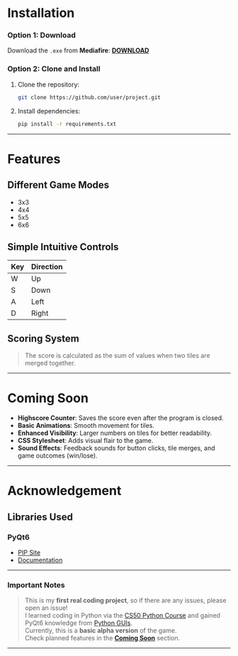 # Installation 

### Option 1: Download  
Download the `.exe` from **Mediafire**: **[DOWNLOAD](https://www.mediafire.com/file/b7jnyl54sbtseoi/2048_v1.0.exe/file)**  

### Option 2: Clone and Install  
1. Clone the repository:  
   ```bash  
   git clone https://github.com/user/project.git  
   ```  
2. Install dependencies:  
   ```bash  
   pip install -r requirements.txt  
   ```  

---

# Features  

## Different Game Modes  
- 3x3  
- 4x4  
- 5x5  
- 6x6  

## Simple Intuitive Controls  
| Key | Direction |  
| --- | --------- |  
| W   | Up        |  
| S   | Down      |  
| A   | Left      |  
| D   | Right     |  

## Scoring System  
> The score is calculated as the sum of values when two tiles are merged together.  

---

# Coming Soon  

- **Highscore Counter**: Saves the score even after the program is closed.  
- **Basic Animations**: Smooth movement for tiles.  
- **Enhanced Visibility**: Larger numbers on tiles for better readability.  
- **CSS Stylesheet**: Adds visual flair to the game.  
- **Sound Effects**: Feedback sounds for button clicks, tile merges, and game outcomes (win/lose).  

---

# Acknowledgement  

## Libraries Used  
### PyQt6  
- [PIP Site](https://pypi.org/project/PyQt6/)  
- [Documentation](https://doc.qt.io/qtforpython-6/)  

---

### Important Notes  

> This is my **first real coding project**, so if there are any issues, please open an issue!  
> I learned coding in Python via the [CS50 Python Course](https://cs50.harvard.edu/python/2022/) and gained PyQt6 knowledge from [Python GUIs](https://www.pythonguis.com/pyqt6/).  
> Currently, this is a **basic alpha version** of the game.  
> Check planned features in the **[Coming Soon](#coming-soon)** section.  

---